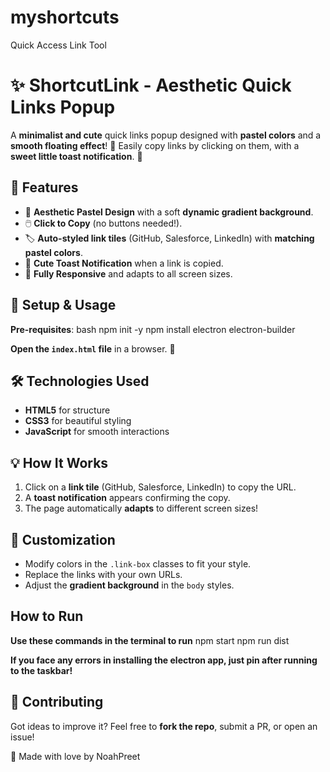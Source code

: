# myshortcuts
Quick Access Link Tool
# ✨ ShortcutLink - Aesthetic Quick Links Popup

A **minimalist and cute** quick links popup designed with **pastel colors** and a **smooth floating effect**! 💖 Easily copy links by clicking on them, with a **sweet little toast notification**. 📝

## 🌟 Features

- 🎨 **Aesthetic Pastel Design** with a soft **dynamic gradient background**.
- 🖱️ **Click to Copy** (no buttons needed!).
- 🏷️ **Auto-styled link tiles** (GitHub, Salesforce, LinkedIn) with **matching pastel colors**.
- 🍞 **Cute Toast Notification** when a link is copied.
- 📱 **Fully Responsive** and adapts to all screen sizes.


## 🚀 Setup & Usage
**Pre-requisites**:
bash
npm init -y
npm install electron electron-builder

 
**Open the `index.html` file** in a browser. 🎉

## 🛠️ Technologies Used

- **HTML5** for structure
- **CSS3** for beautiful styling
- **JavaScript** for smooth interactions

## 💡 How It Works

1. Click on a **link tile** (GitHub, Salesforce, LinkedIn) to copy the URL.
2. A **toast notification** appears confirming the copy.
3. The page automatically **adapts** to different screen sizes!

## 🎨 Customization

- Modify colors in the `.link-box` classes to fit your style.
- Replace the links with your own URLs.
- Adjust the **gradient background** in the `body` styles.

## How to Run 
**Use these commands in the terminal to run**
npm start
npm run dist

**If you face any errors in installing the electron app, just pin after running to the taskbar!**
## 🤝 Contributing

Got ideas to improve it? Feel free to **fork the repo**, submit a PR, or open an issue!

💖 Made with love by NoahPreet


